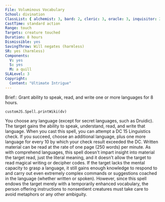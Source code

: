 ```yaml
---
File: Voluminous Vocabulary
School: divination
ClassList: { alchemist: 3, bard: 2, cleric: 3, oracle: 3, inquisitor: 2, medium: 2, mesmerist: 2, occultist: 2, psychic: 3, shaman: 4, sorcerer: 3, wizard: 3, spiritualist: 3, witch: 3 }
CastTime: standard action
Range: touch
Targets: creature touched
Duration: 8 hours
Dismissible: yes
SavingThrow: Will negates (harmless)
SR: yes (harmless)
Components:
  V: yes
  S: yes
  M: a quill
SLALevel: 3
Copyright:
  Content: "Ultimate Intrigue"
---
```

Brief:: Grant ability to speak, read, and write one or more languages for 8 hours.

```dataviewjs
customJS.Spell.printWiki(dv)
```

You choose any language (except for secret languages, such as Druidic). The target gains the ability to speak, understand, read, and write that language. When you cast this spell, you can attempt a DC 15 Linguistics check. If you succeed, choose an additional language, plus one more language for every 10 by which your check result exceeded the DC.  Written material can be read at the rate of one page (250 words) per minute. As with comprehend languages, this spell doesn't impart insight into material the target read, just the literal meaning, and it doesn't allow the target to read magical writing or decipher codes.  If the target lacks the mental capacity to grasp a language, it still gains enough knowledge to respond to and carry out even extremely complex commands or suggestions coached in the language (whether written or spoken). However, since this spell endows the target merely with a temporarily enhanced vocabulary, the person offering instructions to nonsentient creatures must take care to avoid metaphors or any other ambiguity.

